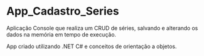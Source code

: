 # App_Cadastro_Series

Aplicação Console que realiza um CRUD de séries, salvando e alterando os dados na memória em tempo de execução.

App criado utilizando .NET C# e conceitos de orientação a objetos.

